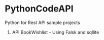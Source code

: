 # PythonCodeAPI

Python for Rest API sample projects

1. API BookWishlist - Using Falsk and sqllite
